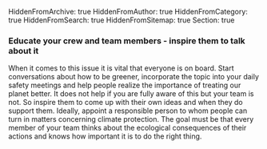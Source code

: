 HiddenFromArchive: true
HiddenFromAuthor: true
HiddenFromCategory: true
HiddenFromSearch: true
HiddenFromSitemap: true
Section: true

### Educate your crew and team members - inspire them to talk about it

When it comes to this issue it is vital that everyone is on board. Start conversations about how to be greener, incorporate the topic into your daily safety meetings and help people realize the importance of treating our planet better. It does not help if you are fully aware of this but your team is not. So inspire them to come up with their own ideas and when they do support them. Ideally, appoint a responsible person to whom people can turn in matters concerning climate protection. The goal must be that every member of your team thinks about the ecological consequences of their actions and knows how important it is to do the right thing.
